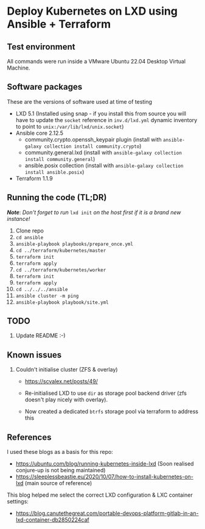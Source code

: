 # Deploy Kubernetes on LXD using Ansible + Terraform

## Test environment

All commands were run inside a VMware Ubuntu 22.04 Desktop Virtual Machine.

## Software packages

These are the versions of software used at time of testing

* LXD 5.1 (Installed using snap - if you install this from source you will have to update the `socket` reference in `inv.d/lxd.yml` dynamic inventory to point to `unix:/var/lib/lxd/unix.socket`)
* Ansible core 2.12.5
  * community.crypto.openssh_keypair plugin (install with `ansible-galaxy collection install community.crypto`)
  * community.general.lxd (install with `ansible-galaxy collection install community.general`)
  * ansible.posix collection (install with `ansible-galaxy collection install ansible.posix`)
* Terraform 1.1.9

## Running the code (TL;DR)

***Note***: _Don't forget to run_ `lxd init` _on the host first if it is a brand new instance!_

1. Clone repo
1. `cd ansible`
1. `ansible-playbook playbooks/prepare_once.yml`
1. `cd ../terraform/kubernetes/master`
1. `terraform init`
1. `terraform apply`
1. `cd ../terraform/kubernetes/worker`
1. `terraform init`
1. `terraform apply`
1. `cd ../../../ansible`
1. `ansible cluster -m ping`
1. `ansible-playbook playbook/site.yml`

## TODO

1. Update README :-)

## Known issues

1. Couldn't initialise cluster (ZFS & overlay)

    * https://scvalex.net/posts/49/

    * Re-initialised LXD to use `dir` as storage pool backend driver (zfs doesn't play nicely with overlay).

    * Now created a dedicated `btrfs` storage pool via terraform to address this

## References

I used these blogs as a basis for this repo:
* https://ubuntu.com/blog/running-kubernetes-inside-lxd (Soon realised conjure-up is not being maintained)
* https://sleeplessbeastie.eu/2020/10/07/how-to-install-kubernetes-on-lxd (main source of reference)

This blog helped me select the correct LXD configuration & LXC container settings:
* https://blog.canutethegreat.com/portable-devops-platform-gitlab-in-an-lxd-container-db2850224caf
